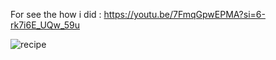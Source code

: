 For see the how i did : https://youtu.be/7FmqGpwEPMA?si=6-rk7i6E_UQw_59u

![recipe ](https://github.com/user-attachments/assets/ca21f7e3-9538-47a2-9d6f-099a11faf7cc)
